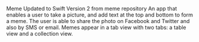 Meme
Updated to Swift Version 2 from meme repository
An app that enables a user to take a picture, and add text at the top and bottom to form a meme. The user is able to share the photo on Facebook and Twitter and also by SMS or email. Memes appear in a tab view with two tabs: a table view and a collection view.
